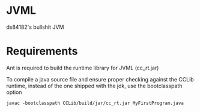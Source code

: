 JVML
====

ds84182's bullshit JVM


Requirements
====

Ant is required to build the runtime library for JVML (cc_rt.jar)

To compile a java source file and ensure proper checking against the CCLib runtime, instead of the one shipped with the jdk, use the bootclasspath option

```
javac -bootclasspath CCLib/build/jar/cc_rt.jar MyFirstProgram.java
```
